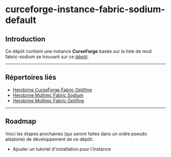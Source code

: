 # curceforge-instance-fabric-sodium-default

## Introduction

Ce dépôt contient une instance **CurseForge** basée sur la liste de mod fabric-sodium se trouvant sur ce [dépôt](https://github.com/HB-Modding-Crew/modlist-fabric-sodium-default#modlist-fabric-sodium-default).

---
## Répertoires liés

- [Herobrine CurseForge Fabric Optifine](https://github.com/HB-Modding-Crew/curceforge-instance-fabric-optifine-default#curceforge-instance-fabric-optifine-default)
- [Herobrine Multimc Fabric Sodium](https://github.com/HB-Modding-Crew/mmc-instance-fabric-sodium-default#mmc-instance-fabric-sodium-default)
- [Herobrine Multimc Fabric Optifine](https://github.com/HB-Modding-Crew/mmc-instance-fabric-optifine-default#mmc-instance-fabric-optifine-default)

---
## Roadmap

Voici les étapes prochaines (qui seront faites dans un ordre pseudo aléatoire) de développement de ce dépôt:

- Ajouter un tutoriel d'installation pour l'instance

